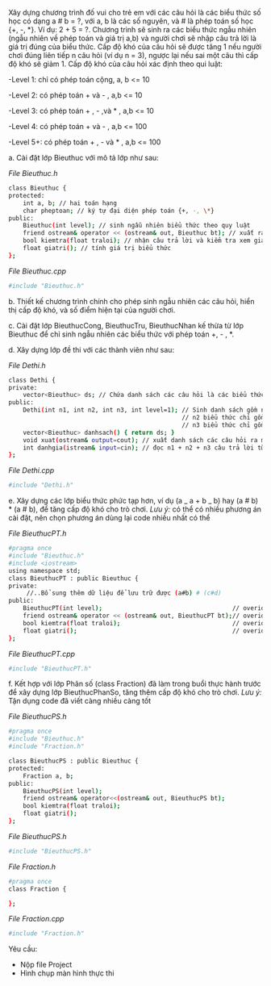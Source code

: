 Xây dựng chương trình đố vui cho trẻ em với các câu hỏi là các biểu thức số học có dạng a # b = ?, với a, b là các số nguyên, và # là phép toán số học {+, -, \*}. Ví dụ: 2 + 5 = ?. Chương trình sẽ sinh ra các biểu thức ngẫu nhiên (ngẫu nhiên về phép toán và giá trị a,b) và người chơi sẽ nhập câu trả lời là giá trị đúng của biểu thức. Cấp độ khó của câu hỏi sẽ được tăng 1 nếu người chơi đúng liên tiếp n câu hỏi (ví dụ n = 3), ngược lại nếu sai một câu thì cấp độ khó sẽ giảm 1. Cấp độ khó của câu hỏi xác định theo qui luật:

-Level 1: chỉ có phép toán cộng, a, b <= 10

-Level 2: có phép toán + và - , a,b <= 10

-Level 3: có phép toán + , - ,và \* , a,b <= 10

-Level 4: có phép toán + và - , a,b <= 100

-Level 5+: có phép toán + , - và \* , a,b <= 100

a. Cài đặt lớp Bieuthuc với mô tả lớp như sau:

_File Bieuthuc.h_

```bash
class Bieuthuc {
protected:
    int a, b; // hai toán hạng
    char pheptoan; // ký tự đại diện phép toán {+, -, \*}
public:
    Bieuthuc(int level); // sinh ngẫu nhiên biểu thức theo quy luật
    friend ostream& operator << (ostream& out, Bieuthuc bt); // xuất ra theo dạng a # b
    bool kiemtra(float traloi); // nhận câu trả lời và kiểm tra xem giá trị biểu thức có trùng câu trả lời không
    float giatri(); // tính giá trị biểu thức
};
```

_File Bieuthuc.cpp_

```bash
#include "Bieuthuc.h"
```

b. Thiết kế chương trình chính cho phép sinh ngẫu nhiên các câu hỏi, hiển thị cấp độ khó, và số điểm hiện tại của người chơi.

c. Cài đặt lớp BieuthucCong, BieuthucTru, BieuthucNhan kế thừa từ lớp Bieuthuc để chỉ sinh ngẫu nhiên các biểu thức với phép toán +, - , \*.

d. Xây dựng lớp đề thi với các thành viên như sau:

_File Dethi.h_

```bash
class Dethi {
private:
    vector<Bieuthuc> ds; // Chứa danh sách các câu hỏi là các biểu thức
public:
    Dethi(int n1, int n2, int n3, int level=1); // Sinh danh sách gồm n1 biểu thức chỉ gồm phép cộng,
                                                // n2 biểu thức chỉ gồm phép trừ, và
                                                // n3 biểu thức chỉ gồm phép nhân.
    vector<Bieuthuc> danhsach() { return ds; }
    void xuat(ostream& output=cout); // xuất danh sách các câu hỏi ra màn hình, các câu hỏi có dạng a # b = ?
    int danhgia(istream& input=cin); // đọc n1 + n2 + n3 câu trả lời từ istream (có thể từ cin hoặc file), trả về số câu đúng.
};
```

_File Dethi.cpp_

```bash
#include "Dethi.h"
```

e. Xây dựng các lớp biểu thức phức tạp hơn, ví dụ (a _ a + b _ b) hay (a # b) \* (a # b), để tăng cấp độ khó cho trò chơi. _Lưu ý:_ có thể có nhiều phương án cài đặt, nên chọn phương án dùng lại code nhiều nhất có thể

_File BieuthucPT.h_

```bash
#pragma once
#include "Bieuthuc.h"
#include <iostream>
using namespace std;
class BieuthucPT : public Bieuthuc {
private:
     //..Bổ sung thêm dữ liệu để lưu trữ được (a#b) # (c#d)
public:
    BieuthucPT(int level);                                    // overide để sinh ngẫu nhiên được dạng biểu thức mới, quy luật sinh như sinh lớp Bieuthuc
    friend ostream& operator << (ostream& out, BieuthucPT bt);// overide để xuất dạng biểu thức mới
    bool kiemtra(float traloi);                               // overide...
    float giatri();                                           // overide...
};
```

_File BieuthucPT.cpp_

```bash
#include "BieuthucPT.h"
```

f. Kết hợp với lớp Phân số (class Fraction) đã làm trong buổi thực hành trước để xây dựng lớp BieuthucPhanSo, tăng thêm cấp độ khó cho trò chơi. _Lưu ý:_ Tận dụng code đã viết càng nhiều càng tốt

_File BieuthucPS.h_

```bash
#pragma once
#include "Bieuthuc.h"
#include "Fraction.h"

class BieuthucPS : public Bieuthuc {
protected:
    Fraction a, b;
public:
    BieuthucPS(int level);
    friend ostream& operator<<(ostream& out, BieuthucPS bt);
    bool kiemtra(float traloi);
    float giatri();
};
```

_File BieuthucPS.h_

```bash
#include "BieuthucPS.h"
```

_File Fraction.h_

```bash
#pragma once
class Fraction {

};
```

_File Fraction.cpp_

```bash
#include "Fraction.h"
```

Yêu cầu:

-   Nộp file Project
-   Hình chụp màn hình thực thi
